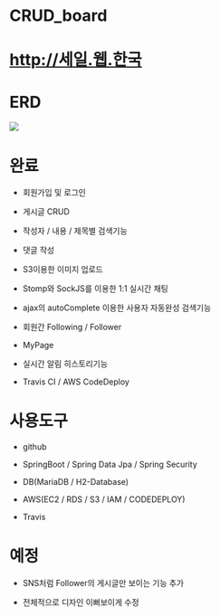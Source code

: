 # CRUD_board

# http://세일.웹.한국

# ERD

<img src="https://user-images.githubusercontent.com/34956785/83882769-8efe4300-a77d-11ea-8140-cb845e2d20f1.PNG">

# 완료
- 회원가입 및 로그인

- 게시글 CRUD

- 작성자 / 내용 / 제목별 검색기능

- 댓글 작성

- S3이용한 이미지 업로드

- Stomp와 SockJS를 이용한 1:1 실시간 채팅

- ajax의 autoComplete 이용한 사용자 자동완성 검색기능

- 회원간 Following / Follower

- MyPage

- 실시간 알림 히스토리기능

- Travis CI / AWS CodeDeploy

# 사용도구

- github

- SpringBoot / Spring Data Jpa / Spring Security

- DB(MariaDB / H2-Database)

- AWS(EC2 / RDS / S3 / IAM / CODEDEPLOY)

- Travis

# 예정
- SNS처럼 Follower의 게시글만 보이는 기능 추가

- 전체적으로 디자인 이뻐보이게 수정
